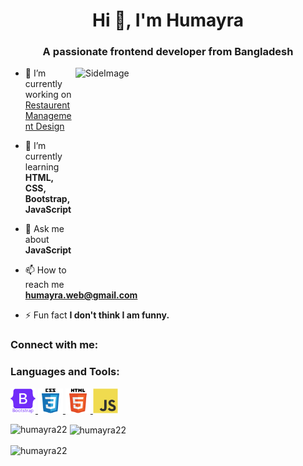 <h1 align="center">Hi 👋, I'm Humayra</h1>
<h3 align="center">A passionate frontend developer from Bangladesh</h3>
<img align="right" width="400" height='350' alt="SideImage" src="https://img.freepik.com/free-vector/young-business-woman-working-office-night-vector-cartoon-illustration-busy-female-character-wearing-eyeglasses-suit-typing-desktop-computer-company-employee-working-overtime_107791-22654.jpg?w=2000&t=st=1718522112~exp=1718522712~hmac=3d4bb220283abbdefdff403a44ad8b798598cb7ba927c59814df41367f3ba1fc" >

- 🔭 I’m currently working on [Restaurent Management Design](https://humayra22.github.io/restaurent_demo/)

- 🌱 I’m currently learning **HTML, CSS, Bootstrap, JavaScript**

- 💬 Ask me about **JavaScript**

- 📫 How to reach me **humayra.web@gmail.com**

- ⚡ Fun fact **I don't think I am funny.**

<h3 align="left">Connect with me:</h3>
<p align="left">
</p>

<h3 align="left">Languages and Tools:</h3>
<p align="left"> <a href="https://getbootstrap.com" target="_blank" rel="noreferrer"> <img src="https://raw.githubusercontent.com/devicons/devicon/master/icons/bootstrap/bootstrap-plain-wordmark.svg" alt="bootstrap" width="40" height="40"/> </a> <a href="https://www.w3schools.com/css/" target="_blank" rel="noreferrer"> <img src="https://raw.githubusercontent.com/devicons/devicon/master/icons/css3/css3-original-wordmark.svg" alt="css3" width="40" height="40"/> </a> <a href="https://www.w3.org/html/" target="_blank" rel="noreferrer"> <img src="https://raw.githubusercontent.com/devicons/devicon/master/icons/html5/html5-original-wordmark.svg" alt="html5" width="40" height="40"/> </a> <a href="https://developer.mozilla.org/en-US/docs/Web/JavaScript" target="_blank" rel="noreferrer"> <img src="https://raw.githubusercontent.com/devicons/devicon/master/icons/javascript/javascript-original.svg" alt="javascript" width="40" height="40"/> </a> </p>

<p><img align="left" src="https://github-readme-stats.vercel.app/api/top-langs?username=humayra22&show_icons=true&locale=en&layout=compact" alt="humayra22" /></p>

<p>&nbsp;<img align="center" src="https://github-readme-stats.vercel.app/api?username=humayra22&show_icons=true&locale=en" alt="humayra22" /></p>

<p><img align="center" src="https://github-readme-streak-stats.herokuapp.com/?user=humayra22&" alt="humayra22" /></p>
